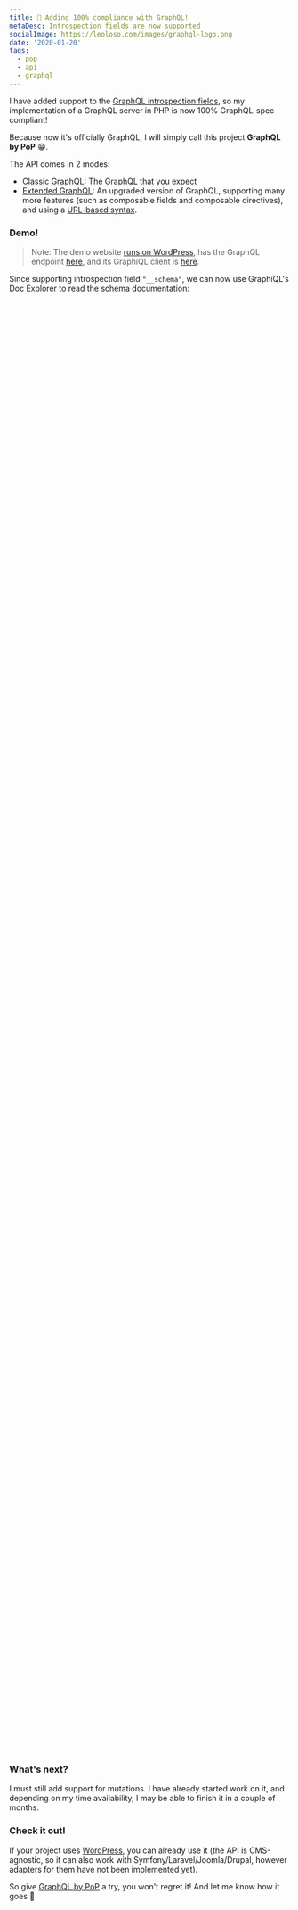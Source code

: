 ```yaml
---
title: 🙏 Adding 100% compliance with GraphQL!
metaDesc: Introspection fields are now supported
socialImage: https://leoloso.com/images/graphql-logo.png
date: '2020-01-20'
tags:
  - pop
  - api
  - graphql
---
```


I have added support to the [GraphQL introspection fields](https://graphql.github.io/graphql-spec/draft/#sec-Introspection), so my implementation of a GraphQL server in PHP is now 100% GraphQL-spec compliant!

Because now it's officially GraphQL, I will simply call this project **GraphQL by PoP** 😁.

The API comes in 2 modes: 

- [Classic GraphQL](https://github.com/getpop/graphql): The GraphQL that you expect
- [Extended GraphQL](https://github.com/getpop/api-graphql): An upgraded version of GraphQL, supporting many more features (such as composable fields and composable directives), and using a [URL-based syntax](https://github.com/getpop/field-query).

### Demo!

> Note: The demo website [runs on WordPress](https://newapi.getpop.org), has the GraphQL endpoint [here](https://newapi.getpop.org/api/graphql/), and its GraphiQL client is [here](https://newapi.getpop.org/graphiql/). 

Since supporting introspection field `"__schema"`, we can now use GraphiQL's Doc Explorer to read the schema documentation:

<link href="https://unpkg.com/graphiql/graphiql.min.css" rel="stylesheet" />

<div id="graphiql" style="height: 65vh; padding-top: 0; margin-top: 1rem;" class="video-player"></div>

<script
  crossorigin
  src="https://unpkg.com/react/umd/react.production.min.js"
></script>
<script
  crossorigin
  src="https://unpkg.com/react-dom/umd/react-dom.production.min.js"
></script>
<script
  crossorigin
  src="https://unpkg.com/graphiql/graphiql.min.js"
></script>

<script>
  const apiURL = 'https://newapi.getpop.org/api/graphql/';
  const responseText = "Click the \"Execute Query\" button";
  const graphQLFetcher = graphQLParams =>
    fetch(apiURL, {
      method: 'post',
      headers: { 'Content-Type': 'application/json' },
      body: JSON.stringify(graphQLParams),
    })
      .then(response => response.json())
      .catch(() => response.text());

  ReactDOM.render(
    React.createElement(
      GraphiQL, 
      { 
        fetcher: graphQLFetcher,
        docExplorerOpen: true,
        response: responseText,
        query: "query {\n  posts {\n    url\n    title\n    excerpt\n    date\n    tags {\n      name\n      url\n    }\n    comments {\n      content\n      date\n      author {\n        name\n      }\n    }\n  }\n}"
      }
    ),
    document.getElementById('graphiql'),
  );
</script>

### What's next?

I must still add support for mutations. I have already started work on it, and depending on my time availability, I may be able to finish it in a couple of months. 

### Check it out!

If your project uses [WordPress](https://wordpress.org), you can already use it (the API is CMS-agnostic, so it can also work with Symfony/Laravel/Joomla/Drupal, however adapters for them have not been implemented yet). 

So give [GraphQL by PoP](https://github.com/getpop/graphql) a try, you won't regret it! And let me know how it goes 🙏
